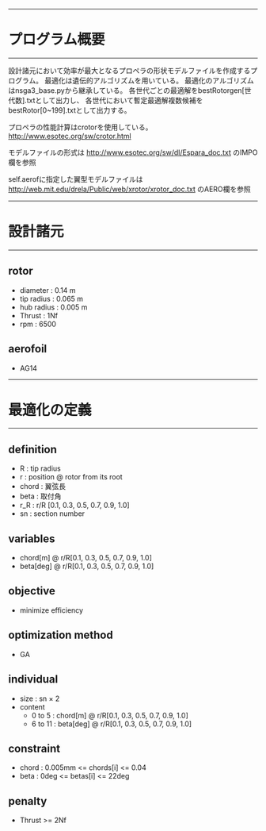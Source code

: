 ------------------------------------
# プログラム概要
------------------------------------
設計諸元において効率が最大となるプロペラの形状モデルファイルを作成するプログラム。
最適化は遺伝的アルゴリズムを用いている。
最適化のアルゴリズムはnsga3_base.pyから継承している。
各世代ごとの最適解をbestRotorgen[世代数].txtとして出力し、
各世代において暫定最適解複数候補をbestRotor[0~199].txtとして出力する。

プロペラの性能計算はcrotorを使用している。
http://www.esotec.org/sw/crotor.html

モデルファイルの形式は
http://www.esotec.org/sw/dl/Espara_doc.txt
のIMPO欄を参照

self.aerofに指定した翼型モデルファイルは
http://web.mit.edu/drela/Public/web/xrotor/xrotor_doc.txt
のAERO欄を参照

------------------------------------
# 設計諸元
------------------------------------
## rotor
- diameter : 0.14 m
- tip radius : 0.065 m
- hub radius : 0.005 m
- Thrust : 1Nf
- rpm : 6500
## aerofoil
- AG14
------------------------------------
# 最適化の定義
------------------------------------
## definition
- R : tip radius
- r : position @ rotor from its root
- chord : 翼弦長
- beta : 取付角
- r_R : r/R [0.1, 0.3, 0.5, 0.7, 0.9, 1.0]
- sn : section number
## variables
- chord[m] @ r/R[0.1, 0.3, 0.5, 0.7, 0.9, 1.0]
- beta[deg] @ r/R[0.1, 0.3, 0.5, 0.7, 0.9, 1.0]
## objective
- minimize efficiency
## optimization method
- GA
## individual
- size : sn × 2
- content
    - 0 to 5  : chord[m] @ r/R[0.1, 0.3, 0.5, 0.7, 0.9, 1.0]
    - 6 to 11 : beta[deg] @ r/R[0.1, 0.3, 0.5, 0.7, 0.9, 1.0]
## constraint
- chord : 0.005mm <= chords[i] <= 0.04
- beta  : 0deg <= betas[i] <= 22deg
## penalty
- Thrust >= 2Nf
